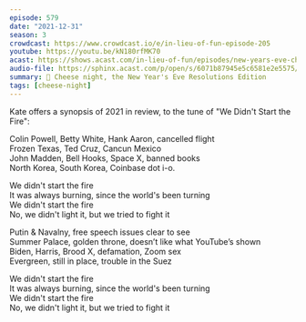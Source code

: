 ```yaml
---
episode: 579
date: "2021-12-31"
season: 3
crowdcast: https://www.crowdcast.io/e/in-lieu-of-fun-episode-205
youtube: https://youtu.be/kN180rfMK70
acast: https://shows.acast.com/in-lieu-of-fun/episodes/new-years-eve-cheese-night
audio-file: https://sphinx.acast.com/p/open/s/6071b87945e5c6581e2e5575/e/61d2002d513105001334bfd5/media.mp3
summary: 🧀 Cheese night, the New Year's Eve Resolutions Edition
tags: [cheese-night]
---
```


Kate offers a synopsis of 2021 in review, to the tune of "We Didn't Start the Fire":

Colin Powell, Betty White, Hank Aaron, cancelled flight  
Frozen Texas, Ted Cruz, Cancun Mexico  
John Madden, Bell Hooks, Space X, banned books  
North Korea, South Korea, Coinbase dot i-o.  

We didn't start the fire  
It was always burning, since the world's been turning  
We didn't start the fire  
No, we didn't light it, but we tried to fight it  

Putin & Navalny, free speech issues clear to see  
Summer Palace, golden throne, doesn’t like what YouTube’s shown  
Biden, Harris, Brood X, defamation, Zoom sex  
Evergreen, still in place, trouble in the Suez  

We didn't start the fire  
It was always burning, since the world's been turning  
We didn't start the fire  
No, we didn't light it, but we tried to fight it  
